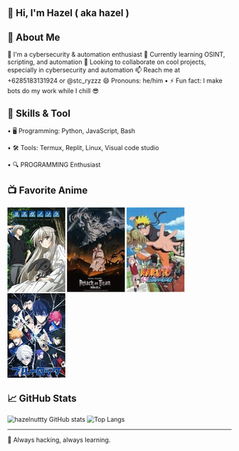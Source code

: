 ## 👋 Hi, I'm Hazel ( aka hazel )

## 🚀 About Me

👀 I'm a cybersecurity & automation enthusiast
🌱 Currently learning OSINT, scripting, and automation
💞️ Looking to collaborate on cool projects, especially in cybersecurity and automation
📫 Reach me at +6285183131924 or @stc_ryzzz
😄 Pronouns: he/him
• ⚡ Fun fact: I make bots do my work while I chill 😎
## 🔧 Skills & Tool

• 🖥️ Programming: Python, JavaScript, Bash

• 🛠️ Tools: Termux, Replit, Linux, Visual code studio

• 🔍 PROGRAMMING Enthusiast

## 📺 Favorite Anime
![Yosuga no Sora](https://raw.githubusercontent.com/hazelnuttty/asset/main/Yosuga%20no%20sora.jpg) ![Attack on titan](https://raw.githubusercontent.com/hazelnuttty/asset/main/Attack%20on%20titan.jpg) ![Naruto shipuden](https://raw.githubusercontent.com/hazelnuttty/asset/main/Naruto%20shipuden.jpg) ![Blue lock](https://raw.githubusercontent.com/hazelnuttty/asset/main/Blue%20lock.jpg)

## 📈 GitHub Stats
![hazelnuttty GitHub stats](https://github-readme-stats.vercel.app/api?username=hazelnuttty&show_icons=true) ![Top Langs](https://github-readme-stats.vercel.app/api/top-langs/?username=hazelnuttty&layout=donut)

---
🚀 Always hacking, always learning.


